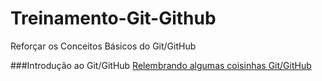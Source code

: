 # Treinamento-Git-Github
Reforçar os Conceitos Básicos do Git/GitHub

###Introdução ao Git/GitHub
[Relembrando algumas coisinhas Git/GitHub](https://web.dio.me/lab/criando-seu-primeiro-repositorio-no-github-para-compartilhar-seu-progresso/learning/e714fb1c-4990-4c47-99a5-d97703e40b4d)
